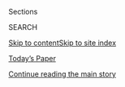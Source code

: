 <div id="app">

<div>

<div class="NYTAppHideMasthead css-zz1s19 e1suatyy0">

<div class="section css-ui9rw0 e1suatyy2">

<div class="css-11hrj97 er09x8g0">

<div class="css-6n7j50">

</div>

<span class="css-1dv1kvn">Sections</span>

<div class="css-10488qs">

<span class="css-1dv1kvn">SEARCH</span>

</div>

[Skip to content](#site-content)[Skip to site
index](#site-index)

</div>

<div class="css-10698na e1huz5gh0">

</div>

</div>

<div id="masthead-bar-one" class="section hasLinks css-15hmgas e1csuq9d3">

<div class="css-uqyvli e1csuq9d0">

</div>

<div class="css-1uqjmks e1csuq9d1">

</div>

<div class="css-9e9ivx">

[](https://myaccount.nytimes.com/auth/login?response_type=cookie&client_id=vi)

</div>

<div class="css-1bvtpon e1csuq9d2">

[Today’s Paper](https://www.nytimes.com/section/todayspaper)

</div>

</div>

</div>

</div>

<div data-aria-hidden="false">

<div id="site-content" data-role="main">

<div id="top-wrapper" class="css-15p45cc eaca97t0" type="top">

<div id="top-slug" class="css-19x0jxb eaca97t1" hidden="">

Advertisement

</div>

[Continue reading the main
story](#after-top)

<div class="ad top-wrapper" style="text-align:center;height:100%;display:block;min-height:90px">

<div id="top" class="place-ad" data-position="top" data-size-key="top">

</div>

</div>

<div id="after-top">

</div>

</div>

<div id="collection-ts-march-22-design-issue" class="section css-15h4p1b e9abtgs0">

<div class="css-1j21atc e1svk9qx1">

<div class="css-2fant5 e1svk9qx2">

<div class="css-9dfq42 eu54l5x0">

<div id="sponsor-wrapper" class="css-7a1pgi eaca97t0" type="sponsor" hidden="">

<div id="sponsor-slug" class="css-1l4mleb eaca97t1" hidden="">

Supported by

</div>

[Continue reading the main
story](#after-sponsor)

<div id="sponsor" class="ad sponsor-wrapper" style="text-align:left;height:100%;display:block">

</div>

<div id="after-sponsor">

</div>

</div>

</div>

### <span class="css-1j5banm ezz4tcd1">[T Magazine](/section/t-magazine)</span>

</div>

<div class="css-nfcc9b e1svk9qx3">

<div class="css-vl9dhg e1svk9qx5">

<div class="css-1nrhkj6 e1svk9qx6">

# T’s March 22 Design Issue

<div class="follow-button-placeholder" data-collection-id="">

</div>

</div>

</div>

</div>

</div>

<div class="css-4svvz1 ekkqrpp0">

<div id="collection-highlights-container" class="section css-18l1u7x e46isfb1">

<div class="template-1 css-gfgt40 ekkqrpp1">

## Highlights

1.  ![<span class="css-bu41p2 e1oaj3zl2"><span class="css-1dv1kvn">Credit</span>Martin
    Morrell</span>](https://static01.nyt.com/images/2020/03/19/t-magazine/19tmag-decotiis-slide-4VVA-copy/19tmag-decotiis-slide-4VVA-copy-jumbo-v2.jpg)
    
    <div class="css-gjijuv">
    
    ## [The Extravagance of Less](/2020/03/19/t-magazine/vincenzo-de-cotiis-home-tuscany.html)
    
    In a tiny seaside Tuscan village, a minimalist architect and
    designer proves that living with little but history can be the
    richest existence of
    all.
    
    <span class="css-me3p27"></span><span class="css-nds4d6 e4e4i5l3"></span><span class="css-9voj2j">By
    <span class="css-1baulvz last-byline" itemprop="name">Kurt
    Soller</span></span>
    
    </div>

2.  ![<span class="css-473pcf e1oaj3zl2"><span class="css-1dv1kvn">Credit</span>Alexis
    Armanet</span>](https://static01.nyt.com/images/2020/03/12/t-magazine/12tmag-pearson-slide-BZJQ-copy/12tmag-pearson-slide-BZJQ-videoLarge.jpg)
    
    <div class="css-10wtrbd">
    
    ## [A Garden Grows in Somerset](/2020/03/12/t-magazine/master-gardener-dan-pearson.html)
    
    For a decade, the master gardener Dan Pearson has been creating a
    landscape that’s a testament to both his singular eye and Britain’s
    natural
    beauty.
    
    <span class="css-me3p27"></span><span class="css-nds4d6 e4e4i5l3"></span><span class="css-9voj2j">By
    <span class="css-1baulvz last-byline" itemprop="name">Marella
    Caracciolo
    Chia</span></span>
    
    </div>

3.  ![<span class="css-473pcf e1oaj3zl2"><span class="css-1dv1kvn">Credit</span>Photo
    by Pieter Hugo. Styled by Jay
    Massacret</span>](https://static01.nyt.com/images/2020/03/10/t-magazine/10tmag-pieterhugo-slide-6U89-copy/10tmag-pieterhugo-slide-6U89-copy-videoLarge-v2.jpg)
    
    <div class="css-10wtrbd">
    
    ## [Spring’s New Romantic Look](/2020/03/10/t-magazine/spring-fashion-romantic-look.html)
    
    Black and white day dresses, almost saintly in their simplicity,
    commune with strappy sandals and lace
    gloves.
    
    <span class="css-me3p27"></span><span class="css-nds4d6 e4e4i5l3"></span><span class="css-9voj2j">By
    <span class="css-1baulvz" itemprop="name">Pieter Hugo</span> and
    <span class="css-1baulvz last-byline" itemprop="name">Jay
    Massacret</span></span>
    
    </div>

4.  ![<span class="css-473pcf e1oaj3zl2"><span class="css-1dv1kvn">Credit</span>Chris
    Mottalini</span>](https://static01.nyt.com/images/2020/03/16/t-magazine/16tmag-nakashima-slide-S9X5/16tmag-nakashima-slide-S9X5-videoLarge-v2.jpg)
    
    <div class="css-10wtrbd">
    
    ## [How Two Children Are Keeping Their Father’s Design Legacy Alive](/2020/03/16/t-magazine/george-nakashima-legacy.html)
    
    A pair of Pennsylvania homes constructed by the Japanese-American
    furniture designer George Nakashima have become an enduring
    testament to midcentury folk
    craft.
    
    <span class="css-me3p27"></span><span class="css-nds4d6 e4e4i5l3"></span><span class="css-9voj2j">By
    <span class="css-1baulvz last-byline" itemprop="name">Michael
    Snyder</span></span>
    
    </div>

</div>

<div class="css-1xdhyk6 e46isfb0">

<div class="css-zk12ih ef6si7p0">

1.  ![<span class="css-kfv9p0 e1oaj3zl2"><span class="css-1dv1kvn">Credit</span>Ricardo
    Labougle</span>](https://static01.nyt.com/images/2020/03/09/t-magazine/09tmag-vanduysen-slide-TPU1/09tmag-vanduysen-slide-TPU1-videoLarge.jpg)
    
    <div class="css-10wtrbd">
    
    ## [A Portuguese Hideaway That’s Part Refuge, Part Shrine](/2020/03/09/t-magazine/portugal-home-vincent-van-duysen.html)
    
    For his vacation home near Comporta, the Belgian architect Vincent
    Van Duysen has conceived of a sand-colored, bunkerlike home that
    blends seamlessly into its
    surroundings.
    
    <span class="css-me3p27"></span><span class="css-nds4d6 e4e4i5l3"></span><span class="css-9voj2j">By
    <span class="css-1baulvz last-byline" itemprop="name">Kurt
    Soller</span></span>
    
    </div>

2.  ### Notes on the Culture
    
    ![<span class="css-kfv9p0 e1oaj3zl2"><span class="css-1dv1kvn">Credit</span>Photo
    by Philip Sinden, courtesy of Friedman Benda and Faye
    Toogood</span>](https://static01.nyt.com/images/2020/03/18/t-magazine/18tmag-toogood-slide-L84D/18tmag-toogood-slide-L84D-videoLarge.jpg)
    
    <div class="css-10wtrbd">
    
    ## [For Faye Toogood, the Rough Draft Is Also the Final Product](/2020/03/18/t-magazine/faye-toogood-maquette-show.html)
    
    The British designer’s new collection of furniture embraces the
    “rawness and primitive qualities” of small-scale
    models.
    
    <span class="css-me3p27"></span><span class="css-nds4d6 e4e4i5l3"></span><span class="css-9voj2j">By
    <span class="css-1baulvz last-byline" itemprop="name">Samuel
    Rutter</span></span>
    
    </div>

3.  ### On Architecture
    
    ![<span class="css-kfv9p0 e1oaj3zl2"><span class="css-1dv1kvn">Credit</span></span>](https://static01.nyt.com/images/2020/03/09/autossell/09tmag-lemoine/09tmag-lemoine-videoLarge.png)
    
    <div class="css-10wtrbd">
    
    ## [How One French Modernist’s Vision Was Finally Realized](/2020/03/11/t-magazine/rem-koolhaas-pierre-paulin.html)
    
    Outside Bordeaux, a Rem Koolhaas-designed villa has become a site
    for the inventiveness of Pierre Paulin, who dreamed up modular
    furniture made of foam, resin and
    fiberglass.
    
    <span class="css-me3p27"></span><span class="css-nds4d6 e4e4i5l3"></span><span class="css-9voj2j">By
    <span class="css-1baulvz last-byline" itemprop="name">Nancy
    Hass</span></span>
    
    </div>

4.  ### In Fashion
    
    ![<span class="css-kfv9p0 e1oaj3zl2"><span class="css-1dv1kvn">Credit</span>Photo
    by Paul Maffi. Styled by Max Ortega
    Govela</span>](https://static01.nyt.com/images/2020/03/12/t-magazine/12tmag-pleats-slide-VHET/12tmag-pleats-slide-VHET-videoLarge.jpg)
    
    <div class="css-10wtrbd">
    
    ## [Spring Fashion: Nontraditional Pleats, Please](/2020/03/12/t-magazine/spring-fashion-pleats.html)
    
    On knitwear, skirts and cocktail dresses, classic pleating is
    reimagined.
    
    <span class="css-me3p27"></span><span class="css-nds4d6 e4e4i5l3"></span><span class="css-9voj2j">By
    <span class="css-1baulvz" itemprop="name">Paul Maffi</span> and
    <span class="css-1baulvz last-byline" itemprop="name">Max Ortega
    Govela</span></span>
    
    </div>

5.  ### Objects
    
    ![<span class="css-kfv9p0 e1oaj3zl2"><span class="css-1dv1kvn">Credit</span>Photo
    by Patricia Heal. Styled by Theresa
    Rivera</span>](https://static01.nyt.com/images/2020/03/09/t-magazine/09tmag-furniture-slide-3GD4/09tmag-furniture-slide-3GD4-videoLarge.jpg)
    
    <div class="css-10wtrbd">
    
    ## [The Season’s Most Appealing Textural Furniture](/2020/03/09/t-magazine/textural-furniture.html)
    
    As of late, designers have offered a study in contrast, with pieces
    made from rough travertine, nubby linen and smooth, shiny
    lacquer.
    
    <span class="css-me3p27"></span><span class="css-nds4d6 e4e4i5l3"></span><span class="css-9voj2j">By
    <span class="css-1baulvz" itemprop="name">Patricia Heal</span> and
    <span class="css-1baulvz last-byline" itemprop="name">Theresa
    Rivera</span></span>
    
    </div>

</div>

</div>

<div class="css-1xdhyk6 e46isfb0">

<div class="css-zk12ih ef6si7p0">

1.  ### Notes on the Culture
    
    ![<span class="css-kfv9p0 e1oaj3zl2"><span class="css-1dv1kvn">Credit</span>Douglas
    DuBois</span>](https://static01.nyt.com/images/2020/03/18/t-magazine/18tmag-stella-slide-NPH2/18tmag-stella-slide-NPH2-videoLarge-v3.jpg)
    
    <div class="css-10wtrbd">
    
    ## [The Constellation of Frank Stella](/2020/03/18/t-magazine/frank-stella.html)
    
    The artist’s Minimalist abstractions helped change the direction of
    painting at the start of his career. Now at the end of it, the
    83-year-old artist looks back to his
    beginnings.
    
    <span class="css-me3p27"></span><span class="css-nds4d6 e4e4i5l3"></span><span class="css-9voj2j">By
    <span class="css-1baulvz last-byline" itemprop="name">Megan
    O’Grady</span></span>
    
    </div>

2.  ### The Thing
    
    ![<span class="css-kfv9p0 e1oaj3zl2"><span class="css-1dv1kvn">Credit</span>Photo
    by Anthony Cotsifas. Styled by Linda
    Heiss</span>](https://static01.nyt.com/images/2020/03/16/t-magazine/16tmag-thing/16tmag-thing-videoLarge.jpg)
    
    <div class="css-10wtrbd">
    
    ## [An Exquisite Necklace That Recalls an Art-Deco Pioneer](/2020/03/16/t-magazine/cartier-mauna-necklace.html)
    
    Cartier’s new Mauna necklace channels the combination of restraint
    and radiant excess brought to the house by the jewelry designer
    Jeanne
    Toussaint.
    
    <span class="css-me3p27"></span><span class="css-nds4d6 e4e4i5l3"></span><span class="css-9voj2j">By
    <span class="css-1baulvz last-byline" itemprop="name">Nancy
    Hass</span></span>
    
    </div>

3.  ### Notes on the Culture
    
    ![<span class="css-kfv9p0 e1oaj3zl2"><span class="css-1dv1kvn">Credit</span>Francine
    Zaslow for the
    Maker</span>](https://static01.nyt.com/images/2020/03/17/t-magazine/17tmag-hotel/17tmag-hotel-videoLarge.jpg)
    
    <div class="css-10wtrbd">
    
    ## [In Upstate New York, a Hotel Dedicated to Creatives](/2020/03/17/t-magazine/maker-hotel-hudson.html)
    
    The Maker, a new hotel in Hudson, pays tribute to the artisans and
    designers who have made the upstate town their
    own.
    
    <span class="css-me3p27"></span><span class="css-nds4d6 e4e4i5l3"></span><span class="css-9voj2j">By
    <span class="css-1baulvz last-byline" itemprop="name">Grace
    Edquist</span></span>
    
    </div>

4.  ### Objects
    
    ![<span class="css-kfv9p0 e1oaj3zl2"><span class="css-1dv1kvn">Credit</span>Photo
    by Anthony Cotsifas. Styled by Maria
    Santana</span>](https://static01.nyt.com/images/2020/03/20/t-magazine/20tmag-bags-slide-GM2P/20tmag-bags-slide-GM2P-videoLarge.jpg)
    
    <div class="css-10wtrbd">
    
    ## [Spring’s Softest, Roomiest Bags](/2020/03/20/t-magazine/spring-bags.html)
    
    Totes in natural hues and pyramid and hobo shapes carry all with
    ease. They’re even
    cat-approved.
    
    <span class="css-me3p27"></span><span class="css-nds4d6 e4e4i5l3"></span><span class="css-9voj2j">By
    <span class="css-1baulvz" itemprop="name">Anthony Cotsifas</span>
    and <span class="css-1baulvz last-byline" itemprop="name">Maria
    Santana</span></span>
    
    </div>

5.  ### T Introduces
    
    ![<span class="css-kfv9p0 e1oaj3zl2"><span class="css-1dv1kvn">Credit</span>Photo
    by Lauren Coleman. Styled by Todd
    Knopke</span>](https://static01.nyt.com/images/2020/03/10/t-magazine/10tmag-ceramics/10tmag-ceramics-videoLarge.jpg)
    
    <div class="css-10wtrbd">
    
    ## [The Ceramics Designer Inspired by 20th-Century Drawings of Brain Cells](/2020/03/10/t-magazine/eny-lee-parker.html)
    
    After finding a book of vintage medical illustrations, Eny Lee
    Parker decided to translate those shapes to
    clay.
    
    <span class="css-me3p27"></span><span class="css-nds4d6 e4e4i5l3"></span><span class="css-9voj2j">By
    <span class="css-1baulvz last-byline" itemprop="name">Lizzie
    Feidelson</span></span>
    
    </div>

</div>

</div>

</div>

<div id="mid1-wrapper" class="css-1mn4oms eaca97t0" type="rank">

<div id="mid1-slug" class="css-1tag3rd eaca97t1">

Advertisement

</div>

[Continue reading the main
story](#after-mid1)

<div id="mid1" class="ad mid1-wrapper" style="text-align:center;height:100%;display:block">

</div>

<div id="after-mid1">

</div>

</div>

</div>

<div class="css-185go5a e1o5byef0">

<div class="css-15cbhtu">

  - [Latest](#stream-panel)
  - <span class="css-6n7j50">Search</span>
    <div class="control">
    <div class="label-container css-1dv1kvn">
    Search
    </div>
    <div class="css-wm4t3d">
    **<span id="clear-search-input" class="css-1dv1kvn">Clear this text
    input</span>
    </div>
    </div>
    <span class="css-1iovbfw"></span>

<div id="stream-panel" class="section css-8msx5b e1jz0cab1">

<div class="css-13mho3u">

1.  
    
    <div class="css-1cp3ece">
    
    <div class="css-1l4spti">
    
    [](/2020/03/20/t-magazine/nicholas-kirkwood-ettore-sottsass.html)
    
    <div class="css-79elbk">
    
    ![](https://static01.nyt.com/images/2020/03/20/t-magazine/20tmag-kirkwood-slide-7GR1/20tmag-kirkwood-slide-7GR1-thumbWide.jpg?quality=75&auto=webp&disable=upscale)
    
    </div>
    
    ### <span class="css-m70j1g">Of a Kind</span>
    
    ## A British Shoe Designer’s Vase Collection
    
    Nicholas Kirkwood’s first encounter with a blown-glass Ettore
    Sottsass piece six years ago ignited an ardor for their whimsical,
    childlike aesthetic.
    
    <div class="css-15yh6bw ea5icrr0">
    
    By <span class="css-1n7hynb">John Wogan <span>and</span> Aurore de
    la
    Morinerie</span>
    
    </div>
    
    </div>
    
    <div class="css-156habm e1xfvim33">
    
    </div>
    
    </div>

2.  
    
    <div class="css-1cp3ece">
    
    <div class="css-1l4spti">
    
    [](/2020/03/19/t-magazine/spring-books-marcus-jahmal.html)
    
    <div class="css-79elbk">
    
    ![](https://static01.nyt.com/images/2020/03/19/t-magazine/19tmag-books-slide-EXRT/19tmag-books-slide-EXRT-thumbWide.jpg?quality=75&auto=webp&disable=upscale)
    
    </div>
    
    ### <span class="css-m70j1g">Page 76</span>
    
    ## An Illustrated Guide to Spring’s Essential Reads
    
    What happens on page 76 in three of this season’s books, as
    envisioned by the artist Marcus
    Jahmal.
    
    <div class="css-15yh6bw ea5icrr0">
    
    </div>
    
    </div>
    
    <div class="css-156habm e1xfvim33">
    
    </div>
    
    </div>

3.  
    
    <div class="css-1cp3ece">
    
    <div class="css-1l4spti">
    
    [](/2020/03/19/t-magazine/ts-spring-design-issue.html)
    
    <div class="css-79elbk">
    
    ![](https://static01.nyt.com/images/2020/03/19/t-magazine/19tmag-decotiis-edletter/19tmag-decotiis-slide-EOLR-thumbWide.jpg?quality=75&auto=webp&disable=upscale)
    
    </div>
    
    ### <span class="css-m70j1g">Letter from the editor</span>
    
    ## T’s Spring Design Issue: Add It In; Take It Away
    
    Real minimalism rarely feels like deprivation — it can instead be
    revelatory, a convincing argument for the way humans are meant to
    live.
    
    <div class="css-15yh6bw ea5icrr0">
    
    By <span class="css-1n7hynb">Hanya
    Yanagihara</span>
    
    </div>
    
    </div>
    
    <div class="css-156habm e1xfvim33">
    
    </div>
    
    </div>

4.  
    
    <div class="css-1cp3ece">
    
    <div class="css-1l4spti">
    
    [](/slideshow/2020/03/19/t-magazine/minimalism-tuscan-style.html)
    
    <div class="css-79elbk">
    
    ![](https://static01.nyt.com/images/2020/03/19/t-magazine/19tmag-decotiis-slide-6Q8U/19tmag-decotiis-slide-6Q8U-thumbWide.jpg?quality=75&auto=webp&disable=upscale)
    
    </div>
    
    ## Minimalism, Tuscan-Style
    
    At his 18th-century Tuscan villa by the sea, the architect Vincenzo
    De Cotiis has restored original flourishes while keeping the rooms
    streamlined.
    
    <div class="css-15yh6bw ea5icrr0">
    
    </div>
    
    </div>
    
    <div class="css-156habm e1xfvim33">
    
    </div>
    
    </div>

5.  
    
    <div class="css-1cp3ece">
    
    <div class="css-1l4spti">
    
    [](/video/t-magazine/100000007025848/my-favorite-artwork-frank-stella.html)
    
    <div class="css-79elbk">
    
    ![](https://static01.nyt.com/images/2020/03/18/t-magazine/tmag-frank-stella/tmag-frank-stella-thumbWide.png?quality=75&auto=webp&disable=upscale)
    
    </div>
    
    ### <span class="css-1j5banm ezz4tcd1">Times</span><span class="css-1a54gqt">Video</span>
    
    ## My Favorite Artwork | Frank Stella
    
    The artist cites a painterly 19th-century landscape and a geometric
    20th-century mural as influences on his own work.
    
    <div class="css-15yh6bw ea5icrr0">
    
    By <span class="css-1n7hynb">Jonathan
    Schoonover</span>
    
    </div>
    
    </div>
    
    <div class="css-156habm e1xfvim33">
    
    </div>
    
    </div>

6.  
    
    <div class="css-1cp3ece">
    
    <div class="css-1l4spti">
    
    [](/2020/03/17/t-magazine/green-accessories.html)
    
    <div class="css-79elbk">
    
    ![](https://static01.nyt.com/images/2020/03/09/t-magazine/09tmag-green-slide-EOZ5/09tmag-green-slide-EOZ5-thumbWide.jpg?quality=75&auto=webp&disable=upscale)
    
    </div>
    
    ### <span class="css-m70j1g">Market Report</span>
    
    ## 10 Accessories in Green, Spring’s Liveliest Hue
    
    The color of the moment comes in shades of emerald, lime and olive,
    brightening everything from platform shoes to classic
    bags.
    
    <div class="css-15yh6bw ea5icrr0">
    
    </div>
    
    </div>
    
    <div class="css-156habm e1xfvim33">
    
    </div>
    
    </div>

7.  
    
    <div class="css-1cp3ece">
    
    <div class="css-1l4spti">
    
    [](/2020/03/17/t-magazine/wes-gordon-carolina-herrera-inspiration.html)
    
    <div class="css-79elbk">
    
    ![](https://static01.nyt.com/images/2020/03/17/t-magazine/17tmag-gordon-slide-KD4E/17tmag-gordon-slide-KD4E-thumbWide.jpg?quality=75&auto=webp&disable=upscale)
    
    </div>
    
    ### <span class="css-m70j1g">Profile in Style</span>
    
    ## The Designer Who Wore Double-Breasted Suits as a Pre-Schooler
    
    Wes Gordon, who took over Carolina Herrera in 2018, shares his
    creative inspirations.
    
    <div class="css-15yh6bw ea5icrr0">
    
    By <span class="css-1n7hynb">Lindsay
    Talbot</span>
    
    </div>
    
    </div>
    
    <div class="css-156habm e1xfvim33">
    
    </div>
    
    </div>

8.  
    
    <div class="css-1cp3ece">
    
    <div class="css-1l4spti">
    
    [](/2020/03/13/t-magazine/accessories-60s-prints.html)
    
    <div class="css-79elbk">
    
    ![](https://static01.nyt.com/images/2020/03/13/t-magazine/13tmag-sixties/13tmag-sixties-thumbWide.jpg?quality=75&auto=webp&disable=upscale)
    
    </div>
    
    ### <span class="css-m70j1g">Mini Market</span>
    
    ## Accessories in ’60s Prints That Pack a Graphic Punch
    
    With their vivid berry hues and blocks of colors and pattern, these
    shoes and bags add a mod accent to any
    look.
    
    <div class="css-15yh6bw ea5icrr0">
    
    </div>
    
    </div>
    
    <div class="css-156habm e1xfvim33">
    
    </div>
    
    </div>

9.  
    
    <div class="css-1cp3ece">
    
    <div class="css-1l4spti">
    
    [](/2020/03/13/t-magazine/spring-outerwear.html)
    
    <div class="css-79elbk">
    
    ![](https://static01.nyt.com/images/2020/03/13/t-magazine/13tmag-outerwear-slide-28WX/13tmag-outerwear-slide-28WX-thumbWide.jpg?quality=75&auto=webp&disable=upscale)
    
    </div>
    
    ## Spring Fashion: Outerwear Lightens Up
    
    Trenches, slickers, hats and gloves for the first sight of green.
    
    <div class="css-15yh6bw ea5icrr0">
    
    By <span class="css-1n7hynb">Michael Hauptman <span>and</span> Sasha
    Kelly</span>
    
    </div>
    
    </div>
    
    <div class="css-156habm e1xfvim33">
    
    </div>
    
    </div>

10. 
    
    <div class="css-1cp3ece">
    
    <div class="css-1l4spti">
    
    [](/slideshow/2020/03/12/t-magazine/where-the-meadows-bloom.html)
    
    <div class="css-79elbk">
    
    ![](https://static01.nyt.com/images/2020/03/12/t-magazine/12tmag-pearson-slide-X6A1/12tmag-pearson-slide-X6A1-thumbWide.jpg?quality=75&auto=webp&disable=upscale)
    
    </div>
    
    ## Where the Meadows Bloom
    
    Dan Pearson’s expansive Somerset estate celebrates the English
    countryside.
    
    <div class="css-15yh6bw ea5icrr0">
    
    </div>
    
    </div>
    
    <div class="css-156habm e1xfvim33">
    
    </div>
    
    </div>

<div class="css-13mho3u">

<div class="css-1t62hi8">

<div class="css-1stvaey">

Show
More

<div>

<div style="border:0;clip:rect(0 0 0 0);height:1px;margin:-1px;overflow:hidden;white-space:nowrap;padding:0;width:1px;position:absolute" data-role="log" data-aria-live="assertive">

</div>

<div style="border:0;clip:rect(0 0 0 0);height:1px;margin:-1px;overflow:hidden;white-space:nowrap;padding:0;width:1px;position:absolute" data-role="log" data-aria-live="assertive">

</div>

<div style="border:0;clip:rect(0 0 0 0);height:1px;margin:-1px;overflow:hidden;white-space:nowrap;padding:0;width:1px;position:absolute" data-role="log" data-aria-live="polite">

</div>

<div style="border:0;clip:rect(0 0 0 0);height:1px;margin:-1px;overflow:hidden;white-space:nowrap;padding:0;width:1px;position:absolute" data-role="log" data-aria-live="polite">

</div>

</div>

</div>

</div>

</div>

</div>

<div class="css-g6hk37 supplemental">

<div id="mid2-wrapper" class="css-10wkyv7 eaca97t0" type="lede">

<div id="mid2-slug" class="css-1tag3rd eaca97t1">

Advertisement

</div>

[Continue reading the main
story](#after-mid2)

<div id="mid2" class="ad mid2-wrapper" style="text-align:center;height:100%;display:block;min-height:250px">

</div>

<div id="after-mid2">

</div>

</div>

<div id="mktg-wrapper" class="css-oxle51 eaca97t0" type="mktg">

<div id="mktg-slug" class="css-1tag3rd eaca97t1">

Advertisement

</div>

[Continue reading the main
story](#after-mktg)

<div id="mktg" class="ad mktg-wrapper" style="text-align:center;height:100%;display:block">

</div>

<div id="after-mktg">

</div>

</div>

</div>

</div>

</div>

</div>

</div>

</div>

## Site Index

<div>

</div>

## Site Information Navigation

  - [© <span>2020</span> <span>The New York Times
    Company</span>](https://help.nytimes.com/hc/en-us/articles/115014792127-Copyright-notice)

<!-- end list -->

  - [NYTCo](https://www.nytco.com/)
  - [Contact
    Us](https://help.nytimes.com/hc/en-us/articles/115015385887-Contact-Us)
  - [Work with us](https://www.nytco.com/careers/)
  - [Advertise](https://nytmediakit.com/)
  - [T Brand Studio](http://www.tbrandstudio.com/)
  - [Your Ad
    Choices](https://www.nytimes.com/privacy/cookie-policy#how-do-i-manage-trackers)
  - [Privacy](https://www.nytimes.com/privacy)
  - [Terms of
    Service](https://help.nytimes.com/hc/en-us/articles/115014893428-Terms-of-service)
  - [Terms of
    Sale](https://help.nytimes.com/hc/en-us/articles/115014893968-Terms-of-sale)
  - [Site
    Map](https://spiderbites.nytimes.com)
  - [Help](https://help.nytimes.com/hc/en-us)
  - [Subscriptions](https://www.nytimes.com/subscription?campaignId=37WXW)

</div>

</div>
